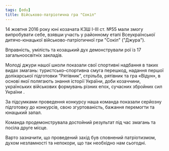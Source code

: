 ```yaml
---
tags: [edu]
title: Військово-патріотична гра "Сокіл"
---
```


14 жовтня 2016 року юні козачата КЗШ І-ІІІ ст. №55 мали змогу випробувати себе, взявши участь у районному етапі Всеукраїнської дитячо-юнацької військово-патріотичної гри "Сокіл" ("Джура").

Вправність, умілість та козацький дух демонстрували рої із 17 загальноосвітніх закладів.

Молоді джури нашої школи показали свої спортивні надбання в таких видах змагань: туристсько–спортивна смуга перешкод, надання першої долікарської підготовки ”Рятівник”, стрільба, рятівник та гра «Відун», в основі якої полягають знання історії України, доби козаччини, українських військових формувань різних епох, сучасних збройних сил України .

За підсумками проведення конкурсу наша команда показали серйозну підготовку до конкурсів, свою згуртованість, бажання перемогти та юнацький запал.

Команда продемонструвала достойний результат під час змагань та посіла друге місце.

Варто зазначити, що проведений захід був сповнений патріотизмом, духом незламності та непокори, що так необхідно нам сьогодні.

<slideshow id="72157675806186535"></slideshow>
